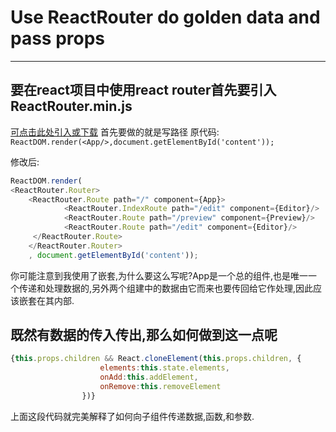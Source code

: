 # Use ReactRouter do golden data and pass props

------

## 要在react项目中使用**react router**首先要引入**ReactRouter.min.js**
[可点击此处引入或下载](https://cdnjs.com/libraries/react-router)
首先要做的就是写路径
原代码:
`ReactDOM.render(<App/>,document.getElementById('content'));`

修改后:
```javascript
ReactDOM.render(
<ReactRouter.Router>
    <ReactRouter.Route path="/" component={App}>
            <ReactRouter.IndexRoute path="/edit" component={Editor}/>
            <ReactRouter.Route path="/preview" component={Preview}/>
            <ReactRouter.Route path="/edit" component={Editor}/>
     </ReactRouter.Route>
    </ReactRouter.Router>
    , document.getElementById('content'));
```
你可能注意到我使用了嵌套,为什么要这么写呢?App是一个总的组件,也是唯一一个传递和处理数据的,另外两个组建中的数据由它而来也要传回给它作处理,因此应该嵌套在其内部.
##  既然有**数据的传入传出**,那么如何做到这一点呢
```javascript
{this.props.children && React.cloneElement(this.props.children, {
                    elements:this.state.elements,
                    onAdd:this.addElement,
                    onRemove:this.removeElement
                })}
```
上面这段代码就完美解释了如何向子组件传递数据,函数,和参数.